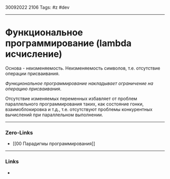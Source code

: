30092022 2106
Tags: #z #dev

---
# Функциональное программирование (lambda исчисление)

Основа - неизменяемость. Неизменяемость символов, т.е. отсутствие операции присваивания.

*Функциональное программирование накладывает ограничение на операцию присваивания*.

Отсутствие изменяемых переменных избавляет от проблем параллельного программирования таких, как состояние гонки, взаимоблокировка и т.д., т.е. отсутствуют проблемы конкурентных вычислений при параллельном выполнении.

---
### Zero-Links
- [[00 Парадигмы программирования]]

---
### Links
- 